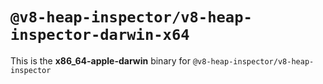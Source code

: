 # `@v8-heap-inspector/v8-heap-inspector-darwin-x64`

This is the **x86_64-apple-darwin** binary for `@v8-heap-inspector/v8-heap-inspector`
